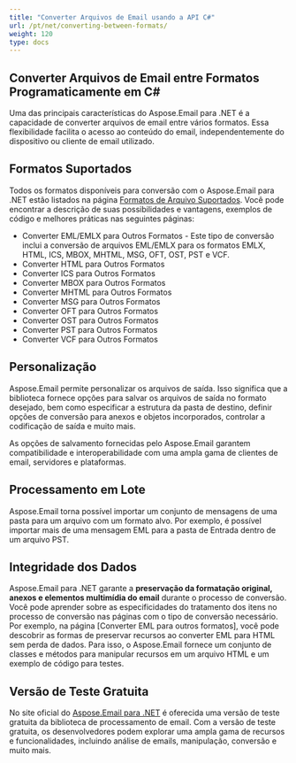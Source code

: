 ```yaml
---
title: "Converter Arquivos de Email usando a API C#"
url: /pt/net/converting-between-formats/
weight: 120
type: docs
---
```


## **Converter Arquivos de Email entre Formatos Programaticamente em C#**

Uma das principais características do Aspose.Email para .NET é a capacidade de converter arquivos de email entre vários formatos. Essa flexibilidade facilita o acesso ao conteúdo do email, independentemente do dispositivo ou cliente de email utilizado.

## **Formatos Suportados**

Todos os formatos disponíveis para conversão com o Aspose.Email para .NET estão listados na página [Formatos de Arquivo Suportados](https://docs.aspose.com/email/pt/net/supported-file-formats/). Você pode encontrar a descrição de suas possibilidades e vantagens, exemplos de código e melhores práticas nas seguintes páginas:

- Converter EML/EMLX para Outros Formatos - Este tipo de conversão inclui a conversão de arquivos EML/EMLX para os formatos EMLX, HTML, ICS, MBOX, MHTML, MSG, OFT, OST, PST e VCF.
- Converter HTML para Outros Formatos
- Converter ICS para Outros Formatos
- Converter MBOX para Outros Formatos
- Converter MHTML para Outros Formatos
- Converter MSG para Outros Formatos
- Converter OFT para Outros Formatos
- Converter OST para Outros Formatos
- Converter PST para Outros Formatos
- Converter VCF para Outros Formatos

## **Personalização**

Aspose.Email permite personalizar os arquivos de saída. Isso significa que a biblioteca fornece opções para salvar os arquivos de saída no formato desejado, bem como especificar a estrutura da pasta de destino, definir opções de conversão para anexos e objetos incorporados, controlar a codificação de saída e muito mais.

As opções de salvamento fornecidas pelo Aspose.Email garantem compatibilidade e interoperabilidade com uma ampla gama de clientes de email, servidores e plataformas.

## **Processamento em Lote**

Aspose.Email torna possível importar um conjunto de mensagens de uma pasta para um arquivo com um formato alvo. Por exemplo, é possível importar mais de uma mensagem EML para a pasta de Entrada dentro de um arquivo PST.

## **Integridade dos Dados**

Aspose.Email para .NET garante a **preservação da formatação original, anexos e elementos multimídia do email** durante o processo de conversão. Você pode aprender sobre as especificidades do tratamento dos itens no processo de conversão nas páginas com o tipo de conversão necessário. Por exemplo, na página [Converter EML para outros formatos], você pode descobrir as formas de preservar recursos ao converter EML para HTML sem perda de dados. Para isso, o Aspose.Email fornece um conjunto de classes e métodos para manipular recursos em um arquivo HTML e um exemplo de código para testes.

## **Versão de Teste Gratuita**

No site oficial do [Aspose.Email para .NET](https://releases.aspose.com/email/net/) é oferecida uma versão de teste gratuita da biblioteca de processamento de email. Com a versão de teste gratuita, os desenvolvedores podem explorar uma ampla gama de recursos e funcionalidades, incluindo análise de emails, manipulação, conversão e muito mais.
